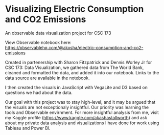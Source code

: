 # Visualizing Electric Consumption and CO2 Emissions
An observable data visualization project for CSC 173


View Observable notebook here: https://observablehq.com/@akxsha/electric-consumption-and-co2-emissions


Created in partenership with Sharon Fitzpatrick and Dennis Worley Jr for CSC 173: Data Visualization, we gathered data from The World Bank, cleaned and formatted the data, and added it into our notebook. Links to the data source are available in the notebook. 

I then created the visuals in JavaScript with VegaLite and D3 based on questions we had about the data. 

Our goal with this project was to stay high-level, and it may be argued that the visuals are not exceptionaly insightful. Our priority was learning the tools and Observable envirnment. For more insightful analysis from me, visit my Kaggle profile (https://www.kaggle.com/akashastallworth) and ask about my private data analysis and visualizations I have done for work using Tableau and Power BI. 

